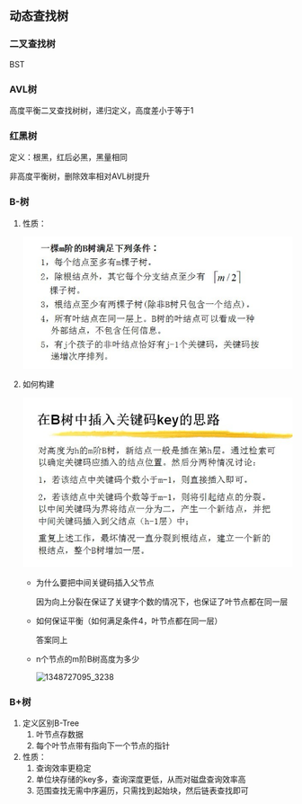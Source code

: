 ## 动态查找树

### 二叉查找树

BST

### AVL树

高度平衡二叉查找树树，递归定义，高度差小于等于1

### 红黑树

定义：根黑，红后必黑，黑量相同

非高度平衡树，删除效率相对AVL树提升

### B-树

1. 性质：

   ![0_1324205685teT7](../../images/algorithm/b-tree-01.gif)

2. 如何构建

   ![0_1324206104Z6fI](../../images/algorithm/b-tree-02.gif)

   - 为什么要把中间关键码插入父节点

     因为向上分裂在保证了关键字个数的情况下，也保证了叶节点都在同一层

   - 如何保证平衡（如何满足条件4，叶节点都在同一层）

     答案同上

   - n个节点的m阶B树高度为多少

     ![1348727095_3238](../../../../Desktop/1348727095_3238.jpg)

### B+树

1. 定义区别B-Tree
   1. 叶节点存数据
   2. 每个叶节点带有指向下一个节点的指针
2. 性质：
   1. 查询效率更稳定
   2. 单位块存储的key多，查询深度更低，从而对磁盘查询效率高
   3. 范围查找无需中序遍历，只需找到起始块，然后链表查找即可

